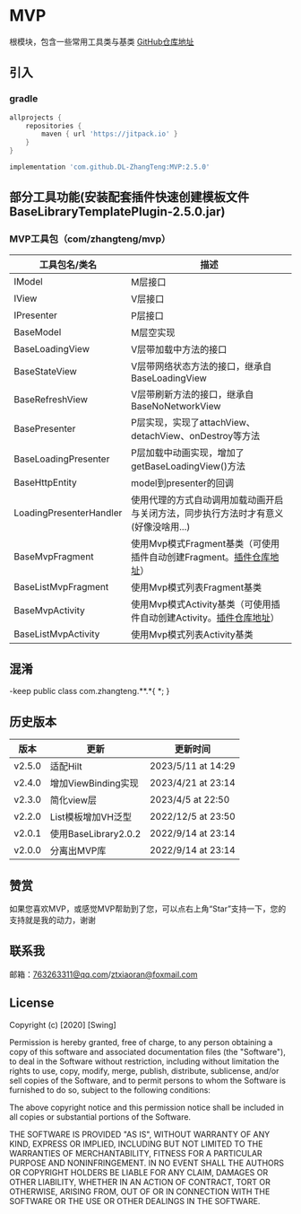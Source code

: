 # MVP

根模块，包含一些常用工具类与基类
[GitHub仓库地址](https://github.com/DL-ZhangTeng/MVP)

## 引入

### gradle

```groovy
allprojects {
    repositories {
        maven { url 'https://jitpack.io' }
    }
}

implementation 'com.github.DL-ZhangTeng:MVP:2.5.0'
```

## 部分工具功能(安装配套插件快速创建模板文件BaseLibraryTemplatePlugin-2.5.0.jar)

### MVP工具包（com/zhangteng/mvp）

| 工具包名/类名                 | 描述                                                                                                       |
|-------------------------|----------------------------------------------------------------------------------------------------------|
| IModel                  | M层接口                                                                                                     |
| IView                   | V层接口                                                                                                     |
| IPresenter              | P层接口                                                                                                     |
| BaseModel               | M层空实现                                                                                                    |
| BaseLoadingView         | V层带加载中方法的接口                                                                                              |
| BaseStateView           | V层带网络状态方法的接口，继承自BaseLoadingView                                                                          |
| BaseRefreshView         | V层带刷新方法的接口，继承自BaseNoNetworkView                                                                          |
| BasePresenter           | P层实现，实现了attachView、detachView、onDestroy等方法                                                               |
| BaseLoadingPresenter    | P层加载中动画实现，增加了getBaseLoadingView()方法                                                                      |
| BaseHttpEntity          | model到presenter的回调                                                                                       |
| LoadingPresenterHandler | 使用代理的方式自动调用加载动画开启与关闭方法，同步执行方法时才有意义(好像没啥用...)                                                             |
| BaseMvpFragment         | 使用Mvp模式Fragment基类（可使用插件自动创建Fragment。[插件仓库地址](https://github.com/DL-ZhangTeng/BaseLibraryTemplatePlugin)） |
| BaseListMvpFragment     | 使用Mvp模式列表Fragment基类                                                                                      |
| BaseMvpActivity         | 使用Mvp模式Activity基类（可使用插件自动创建Activity。[插件仓库地址](https://github.com/DL-ZhangTeng/BaseLibraryTemplatePlugin)） |
| BaseListMvpActivity     | 使用Mvp模式列表Activity基类                                                                                      |

## 混淆

-keep public class com.zhangteng.**.*{ *; }

## 历史版本

| 版本     | 更新                 | 更新时间               |
|--------|--------------------|--------------------|
| v2.5.0 | 适配Hilt             | 2023/5/11 at 14:29 |
| v2.4.0 | 增加ViewBinding实现    | 2023/4/21 at 23:14 |
| v2.3.0 | 简化view层            | 2023/4/5 at 22:50  |
| v2.2.0 | List模板增加VH泛型       | 2022/12/5 at 23:50 |
| v2.0.1 | 使用BaseLibrary2.0.2 | 2022/9/14 at 23:14 |
| v2.0.0 | 分离出MVP库            | 2022/9/14 at 23:14 |

## 赞赏

如果您喜欢MVP，或感觉MVP帮助到了您，可以点右上角“Star”支持一下，您的支持就是我的动力，谢谢

## 联系我

邮箱：763263311@qq.com/ztxiaoran@foxmail.com

## License

Copyright (c) [2020] [Swing]

Permission is hereby granted, free of charge, to any person obtaining a copy
of this software and associated documentation files (the "Software"), to deal
in the Software without restriction, including without limitation the rights
to use, copy, modify, merge, publish, distribute, sublicense, and/or sell
copies of the Software, and to permit persons to whom the Software is
furnished to do so, subject to the following conditions:

The above copyright notice and this permission notice shall be included in all
copies or substantial portions of the Software.

THE SOFTWARE IS PROVIDED "AS IS", WITHOUT WARRANTY OF ANY KIND, EXPRESS OR
IMPLIED, INCLUDING BUT NOT LIMITED TO THE WARRANTIES OF MERCHANTABILITY,
FITNESS FOR A PARTICULAR PURPOSE AND NONINFRINGEMENT. IN NO EVENT SHALL THE
AUTHORS OR COPYRIGHT HOLDERS BE LIABLE FOR ANY CLAIM, DAMAGES OR OTHER
LIABILITY, WHETHER IN AN ACTION OF CONTRACT, TORT OR OTHERWISE, ARISING FROM,
OUT OF OR IN CONNECTION WITH THE SOFTWARE OR THE USE OR OTHER DEALINGS IN THE
SOFTWARE.
